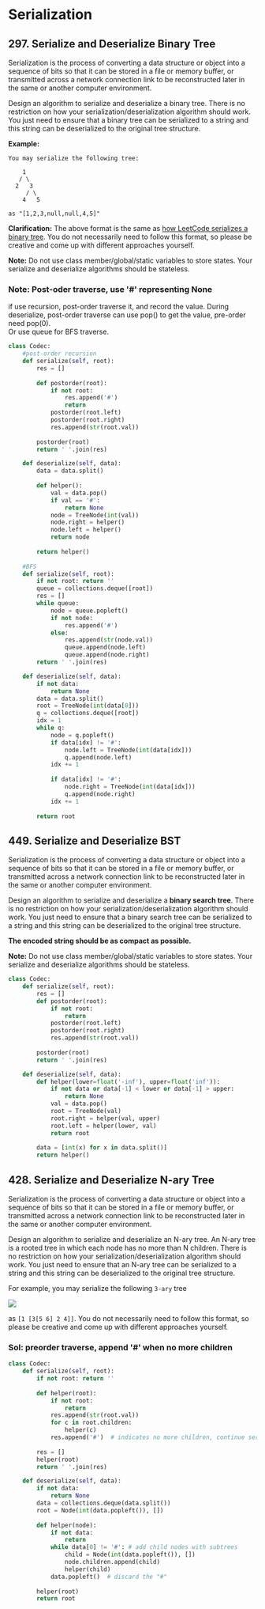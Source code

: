 # Serialization

## 297. Serialize and Deserialize Binary Tree

Serialization is the process of converting a data structure or object into a sequence of bits so that it can be stored in a file or memory buffer, or transmitted across a network connection link to be reconstructed later in the same or another computer environment.

Design an algorithm to serialize and deserialize a binary tree. There is no restriction on how your serialization/deserialization algorithm should work. You just need to ensure that a binary tree can be serialized to a string and this string can be deserialized to the original tree structure.

**Example:** 

```text
You may serialize the following tree:

    1
   / \
  2   3
     / \
    4   5

as "[1,2,3,null,null,4,5]"
```

**Clarification:** The above format is the same as [how LeetCode serializes a binary tree](https://leetcode.com/faq/#binary-tree). You do not necessarily need to follow this format, so please be creative and come up with different approaches yourself.

**Note:** Do not use class member/global/static variables to store states. Your serialize and deserialize algorithms should be stateless.

### Note: Post-oder traverse, use '\#' representing None

if use recursion, post-order traverse it, and record the value. During deserialize,  post-order traverse can use pop\(\) to get the value, pre-order need pop\(0\).  
Or use queue for BFS traverse.

```python
class Codec:
    #post-order recursion
    def serialize(self, root):
        res = []
        
        def postorder(root):
            if not root:
                res.append('#')
                return
            postorder(root.left)
            postorder(root.right)
            res.append(str(root.val))
            
        postorder(root)
        return ' '.join(res)    

    def deserialize(self, data):   
        data = data.split()
       
        def helper():      
            val = data.pop()
            if val == '#':
                return None
            node = TreeNode(int(val))
            node.right = helper()
            node.left = helper()
            return node      
        
        return helper()
    
    #BFS
    def serialize(self, root):
        if not root: return ''
        queue = collections.deque([root])
        res = []
        while queue:
            node = queue.popleft()
            if not node:
                res.append('#')
            else:
                res.append(str(node.val))
                queue.append(node.left)
                queue.append(node.right)
        return ' '.join(res)

    def deserialize(self, data):  
        if not data:
            return None
        data = data.split()
        root = TreeNode(int(data[0]))
        q = collections.deque([root])
        idx = 1
        while q:
            node = q.popleft()
            if data[idx] != '#':
                node.left = TreeNode(int(data[idx]))
                q.append(node.left)
            idx += 1
            
            if data[idx] != '#':
                node.right = TreeNode(int(data[idx]))
                q.append(node.right)
            idx += 1         
            
        return root
```

## 449. Serialize and Deserialize BST

Serialization is the process of converting a data structure or object into a sequence of bits so that it can be stored in a file or memory buffer, or transmitted across a network connection link to be reconstructed later in the same or another computer environment.

Design an algorithm to serialize and deserialize a **binary search tree**. There is no restriction on how your serialization/deserialization algorithm should work. You just need to ensure that a binary search tree can be serialized to a string and this string can be deserialized to the original tree structure.

**The encoded string should be as compact as possible.**

**Note:** Do not use class member/global/static variables to store states. Your serialize and deserialize algorithms should be stateless.

```python
class Codec:
    def serialize(self, root):
        res = []
        def postorder(root):
            if not root:
                return
            postorder(root.left)
            postorder(root.right)
            res.append(str(root.val))
            
        postorder(root)
        return ' '.join(res)       

    def deserialize(self, data):      
        def helper(lower=float('-inf'), upper=float('inf')):
            if not data or data[-1] < lower or data[-1] > upper:
                return None
            val = data.pop()
            root = TreeNode(val)
            root.right = helper(val, upper)
            root.left = helper(lower, val)
            return root
        
        data = [int(x) for x in data.split()]
        return helper()
```

## 428. Serialize and Deserialize N-ary Tree

Serialization is the process of converting a data structure or object into a sequence of bits so that it can be stored in a file or memory buffer, or transmitted across a network connection link to be reconstructed later in the same or another computer environment.

Design an algorithm to serialize and deserialize an N-ary tree. An N-ary tree is a rooted tree in which each node has no more than N children. There is no restriction on how your serialization/deserialization algorithm should work. You just need to ensure that an N-ary tree can be serialized to a string and this string can be deserialized to the original tree structure.

For example, you may serialize the following `3-ary` tree

![](https://assets.leetcode.com/uploads/2018/10/12/narytreeexample.png)

as `[1 [3[5 6] 2 4]]`. You do not necessarily need to follow this format, so please be creative and come up with different approaches yourself.

### Sol: preorder traverse, append '\#' when no more children

```python
class Codec:
    def serialize(self, root):
        if not root: return ''
        
        def helper(root):
            if not root:
                return
            res.append(str(root.val))
            for c in root.children:
                helper(c)     
            res.append('#')  # indicates no more children, continue serialization from parent
        
        res = []
        helper(root)
        return ' '.join(res)

    def deserialize(self, data):
        if not data: 
            return None
        data = collections.deque(data.split())
        root = Node(int(data.popleft()), [])
        
        def helper(node):
            if not data: 
                return
            while data[0] != '#': # add child nodes with subtrees
                child = Node(int(data.popleft()), [])     
                node.children.append(child)
                helper(child)                       
            data.popleft()  # discard the "#"
        
        helper(root)
        return root
```

